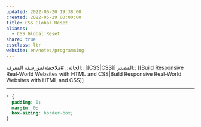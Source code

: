```yaml
---
updated: 2022-06-20 19:38:00
created: 2022-05-29 00:00:00
title: CSS Global Reset
aliases:
  - CSS Global Reset
share: true
cssclass: ltr
website: en/notes/programming
---
```


الحالة:: #ملاحظة/مؤرشفة
المعرفة:: [[CSS|CSS]]
المصدر:: [[Build Responsive Real-World Websites with HTML and CSS|Build Responsive Real-World Websites with HTML and CSS]]

---

```css
* {
  padding: 0;
  margin: 0;
  box-sizing: border-box;
}
```
